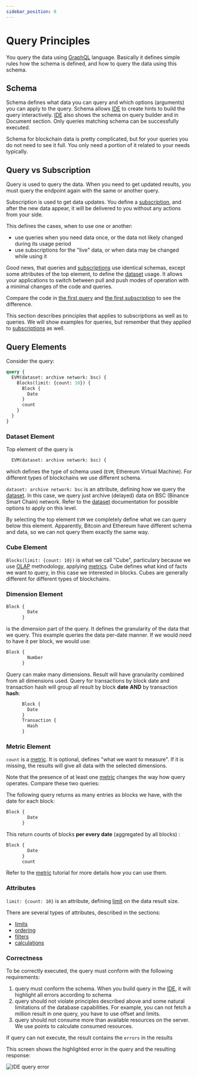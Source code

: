 ```yaml
---
sidebar_position: 0
---
```


# Query Principles

You query the data using [GraphQL](https://graphql.org/) language. Basically it
defines simple rules how the schema is defined, and how to query the data using this schema.

## Schema

Schema defines what data you can query and which options (arguments) you can apply to the query.
Schema allows [IDE](/docs/ide/login) to create hints to build the query interactively.
[IDE](/docs/ide/login) also shows the schema on query builder and in Document section.
Only queries matching schema can be successfully executed.

Schema for blockchain data is pretty complicated, but for your queries you do not need to
see it full. You only need a portion of it related to your needs typically.

## Query vs Subscription

Query is used to query the data. When you need to get updated results, you must query the
endpoint again with the same or another query. 

Subscription is used to get data updates. You define a [subscription](/docs/subscriptions/subscription.md), 
and after the new data appear, it will be delivered to you without any actions from your side.

This defines the cases, when to use one or another:

* use queries when you need data once, or the data not likely changed during its usage period
* use subscriptions for the "live" data, or when data may be changed while using it


Good news, that queries and [subscriptions](/docs/subscriptions/subscription.md) use identical schemas, except some attributes of the top
element, to define the [dataset](/docs/graphql/dataset/options) usage. It allows your applications to 
switch between pull and push modes of operation with a minimal changes of the code
and queries.

Compare the code in [the first query](/docs/start/first-query) and
[the first subscription](/docs/start/getting-updates) to see the difference.

This section describes principles that applies to subscriptions
as well as to queries. We will show examples for queries, but remember that they applied to
[subscriptions](/docs/subscriptions/subscription.md) as well.

## Query Elements

Consider the query:

```graphql
query {
  EVM(dataset: archive network: bsc) {
    Blocks(limit: {count: 10}) {
      Block {
        Date
      }
      count
    }
  }
}
```

### Dataset Element

Top element of the query is

```graphql
  EVM(dataset: archive network: bsc) {
```

which defines the type of schema used (```EVM```, Ethereum Virtual Machine). For different types of blockchains
we use different schema. 

```dataset: archive network: bsc``` is an attribute, defining how we query the [dataset](/docs/graphql/dataset/options).
In this case, we query just archive (delayed) data on BSC (Binance Smart Chain) network. 
Refer to the [dataset](/docs/graphql/dataset/options) documentation for possible options to apply on this level.

By selecting the top element ``` EVM ``` we completely define what we can query below this element.
Apparently, Bitcoin and Ethereum have different schema and data, so we can not query them exactly the same way.


### Cube Element

```Blocks(limit: {count: 10})``` is what we call "Cube", particulary because we
use [OLAP](https://wikipedia.org/wiki/OLAP) methodology, applying
[metrics](/docs/graphql/metrics). Cube defines what kind of facts we want to query, in this case
we interested in blocks. Cubes are generally different for different types of blockchains.


### Dimension Element

```graphql
Block {
        Date
      }
```

is the dimension part of the query. It defines the granularity of the data that we query.
This example queries the data per-date manner. If we would need to have it per block,
we would use:

```graphql
Block {
        Number
      }
```

Query can make many dimensions. Result will have granularity combined from all dimensions used.
Query for transactions by block date and transaction hash will group all result by 
block **date** __AND__ by transaction **hash**:

```graphql
      Block {
        Date
      }
      Transaction {
        Hash
      }
```



### Metric Element

```count``` is a [metric](/docs/graphql/metrics). It is optional, defines "what we want to measure".
If it is missing, the results will give all data with the selected dimensions.

Note that the presence of at least one [metric](/docs/graphql/metrics) changes the way how query operates.
Compare these two queries:

The following query returns as many entries as blocks we have, with the date for each block:

```graphql
Block {
        Date
      }
```

This return counts of blocks **per every date** (aggregated by all blocks) :

```graphql
Block {
        Date
      }
      count
```

Refer to the [metric](/docs/graphql/metrics/) tutorial for more details how you can use them.



### Attributes

```limit: {count: 10}``` is an attribute, defining [limit](/docs/graphql/limits) on the data result size.

There are several types of attributes, described in the sections:

* [limits](/docs/graphql/limits)
* [ordering](/docs/graphql/sorting)
* [filters](/docs/graphql/filters)
* [calculations](/docs/graphql/calculations)


### Correctness

To be correctly executed, the query must conform with the following requirements:

1. query must conform the schema. When you build query in the [IDE](/docs/ide/login), it will highlight all errors according to schema
2. query should not violate principles described above and some natural limitations of the database capabilities. For example, you can not fetch a million result in one query, you have to use offset and limits.
3. query should not consume more than available resources on the server. We use points to calculate consumed resources.

If query can not execute, the result contains the ```errors``` in the results

This screen shows the highlighted error in the query and the resulting response:

![IDE query error](/img/ide/query_error.png)